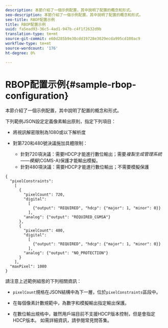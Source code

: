 ```yaml
---
description: 本節介紹了一個示例配置，其中說明了配置的概念和形式。
seo-description: 本節介紹了一個示例配置，其中說明了配置的概念和形式。
seo-title: RBOP配置示例
title: RBOP配置示例
uuid: fa5ead93-36c5-4ad1-947b-c4f1f2632d9b
translation-type: tm+mt
source-git-commit: e60d285b9e30cdd19728e3029ecda995cd100ac9
workflow-type: tm+mt
source-wordcount: '176'
ht-degree: 0%

---
```



# RBOP配置示例{#sample-rbop-configuration}

本節介紹了一個示例配置，其中說明了配置的概念和形式。

下列範例JSON設定定義像素輸出原則，指定下列項目：

* 將視訊解密限制為1080或以下解析度
* 對第720和480號決議施加具體限制：

   * 針對720項決議：需要HDCP才能進行數位輸出；需要&#x200B;*複製生成管理系統——模擬*(CGMS-A)保護才能輸出模擬。
   * 針對480項決議：需要HDCP才能進行數位輸出；不需要模擬保護

```
{ 
  "pixelConstraints":  
    [ 
      { 
        "pixelCount": 720, 
        "digital": 
          [ 
            {"output": "REQUIRED", "hdcp": {"major": 1, "minor": 0}} 
          ], 
        "analog": {"output": "REQUIRED_CGMSA"} 
      }, 
      { 
        "pixelCount": 480, 
        "digital":  
          [ 
            {"output": "REQUIRED", "hdcp": {"major": 1, "minor": 0}} 
          ], 
        "analog": {"output": "NO_PROTECTION"} 
      } 
    ], 
  "maxPixel": 1080 
}
```

請注意上述範例組態的下列相關資訊：

* `pixelCount`規格在JSON結構中為下一層，位於`pixelConstraints`區段中。

* 在每個像素計數規範中，為數字和模擬輸出指定輸出保護。
* 在數位輸出規格中，雖然用戶端目前不支援HDCP版本控制，但是會指定HDCP版本。 如需詳細資訊，請參閱常見問答集。

